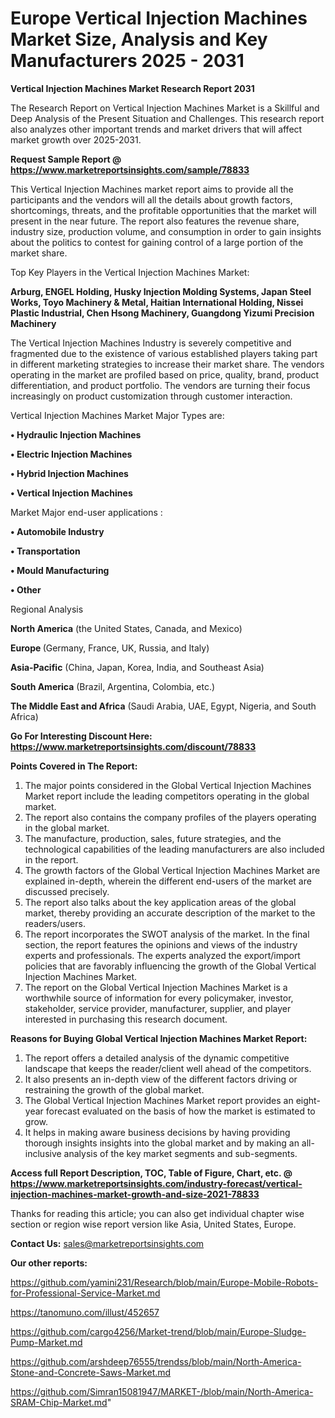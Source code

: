 # Europe Vertical Injection Machines Market Size, Analysis and Key Manufacturers 2025 - 2031

<strong>Vertical Injection Machines Market Research Report 2031</strong>

The Research Report on Vertical Injection Machines Market is a Skillful and Deep Analysis of the Present Situation and Challenges. This research report also analyzes other important trends and market drivers that will affect market growth over 2025-2031.

<strong>Request Sample Report @ <a href=https://www.marketreportsinsights.com/sample/78833>https://www.marketreportsinsights.com/sample/78833</a></strong>

This Vertical Injection Machines market report aims to provide all the participants and the vendors will all the details about growth factors, shortcomings, threats, and the profitable opportunities that the market will present in the near future. The report also features the revenue share, industry size, production volume, and consumption in order to gain insights about the politics to contest for gaining control of a large portion of the market share.

Top Key Players in the Vertical Injection Machines Market:

<strong>Arburg, ENGEL Holding, Husky Injection Molding Systems, Japan Steel Works, Toyo Machinery & Metal, Haitian International Holding, Nissei Plastic Industrial, Chen Hsong Machinery, Guangdong Yizumi Precision Machinery</strong>

The Vertical Injection Machines Industry is severely competitive and fragmented due to the existence of various established players taking part in different marketing strategies to increase their market share. The vendors operating in the market are profiled based on price, quality, brand, product differentiation, and product portfolio. The vendors are turning their focus increasingly on product customization through customer interaction.

Vertical Injection Machines Market Major Types are:

<strong>• Hydraulic Injection Machines

• Electric Injection Machines

• Hybrid Injection Machines

• Vertical Injection Machines</strong>

Market Major end-user applications :

<strong>• Automobile Industry

• Transportation

• Mould Manufacturing

• Other</strong>

Regional Analysis

</u><strong><b>North America</b></strong> (the United States, Canada, and Mexico)

<strong><b>Europe </b></strong>(Germany, France, UK, Russia, and Italy)

<strong><b>Asia-Pacific</b></strong> (China, Japan, Korea, India, and Southeast Asia)

<strong><b>South America</b></strong> (Brazil, Argentina, Colombia, etc.)

<strong><b>The Middle East and Africa</b></strong> (Saudi Arabia, UAE, Egypt, Nigeria, and South Africa)

<strong>Go For Interesting Discount Here: <a href=https://www.marketreportsinsights.com/discount/78833>https://www.marketreportsinsights.com/discount/78833</a></strong>

<strong>Points Covered in The Report:</strong>
<ol>
  <li>The major points considered in the Global Vertical Injection Machines Market report include the leading competitors operating in the global market.</li>
  <li>The report also contains the company profiles of the players operating in the global market.</li>
  <li>The manufacture, production, sales, future strategies, and the technological capabilities of the leading manufacturers are also included in the report.</li>
  <li>The growth factors of the Global Vertical Injection Machines Market are explained in-depth, wherein the different end-users of the market are discussed precisely.</li>
  <li>The report also talks about the key application areas of the global market, thereby providing an accurate description of the market to the readers/users.</li>
  <li>The report incorporates the SWOT analysis of the market. In the final section, the report features the opinions and views of the industry experts and professionals. The experts analyzed the export/import policies that are favorably influencing the growth of the Global Vertical Injection Machines Market.</li>
  <li>The report on the Global Vertical Injection Machines Market is a worthwhile source of information for every policymaker, investor, stakeholder, service provider, manufacturer, supplier, and player interested in purchasing this research document.</li>
</ol>
<strong>Reasons for Buying Global Vertical Injection Machines Market Report:</strong>

<ol>
  <li>The report offers a detailed analysis of the dynamic competitive landscape that keeps the reader/client well ahead of the competitors.</li>
  <li>It also presents an in-depth view of the different factors driving or restraining the growth of the global market.</li>
  <li>The Global Vertical Injection Machines Market report provides an eight-year forecast evaluated on the basis of how the market is estimated to grow.</li>
  <li>It helps in making aware business decisions by having providing thorough insights insights into the global market and by making an all-inclusive analysis of the key market segments and sub-segments.</li>
</ol>
<strong>Access full Report Description, TOC, Table of Figure, Chart, etc. @ <a href=https://www.marketreportsinsights.com/industry-forecast/vertical-injection-machines-market-growth-and-size-2021-78833>https://www.marketreportsinsights.com/industry-forecast/vertical-injection-machines-market-growth-and-size-2021-78833</a></strong>


Thanks for reading this article; you can also get individual chapter wise section or region wise report version like Asia, United States, Europe.

<strong>Contact Us:</strong>
sales@marketreportsinsights.com

<strong>Our other reports:</strong>

<a href=https://github.com/yamini231/Research/blob/main/Europe-Mobile-Robots-for-Professional-Service-Market.md>https://github.com/yamini231/Research/blob/main/Europe-Mobile-Robots-for-Professional-Service-Market.md</a>

<a href=https://tanomuno.com/illust/452657>https://tanomuno.com/illust/452657</a>

<a href=https://github.com/cargo4256/Market-trend/blob/main/Europe-Sludge-Pump-Market.md>https://github.com/cargo4256/Market-trend/blob/main/Europe-Sludge-Pump-Market.md</a>

<a href=https://github.com/arshdeep76555/trendss/blob/main/North-America-Stone-and-Concrete-Saws-Market.md>https://github.com/arshdeep76555/trendss/blob/main/North-America-Stone-and-Concrete-Saws-Market.md</a>

<a href=https://github.com/Simran15081947/MARKET-/blob/main/North-America-SRAM-Chip-Market.md>https://github.com/Simran15081947/MARKET-/blob/main/North-America-SRAM-Chip-Market.md</a>"
